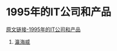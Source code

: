 # 1995年的IT公司和产品

[原文链接-1995年的IT公司和产品](https://www.it-this-year.com/2020/01/22/75)

1. [瀛海威](https://www.it-this-year.com/2020/04/22/152)